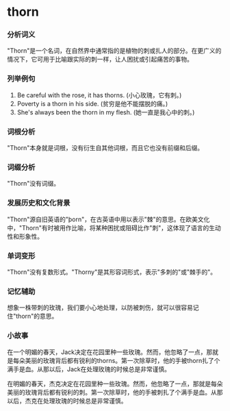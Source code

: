 # thorn

### 分析词义

  

"Thorn"是一个名词，在自然界中通常指的是植物的刺或扎人的部分。在更广义的情况下，它可用于比喻跟实际的刺一样，让人困扰或引起痛苦的事物。

  

### 列举例句

  

1.  Be careful with the rose, it has thorns. (小心玫瑰，它有刺。)
2.  Poverty is a thorn in his side. (贫穷是他不能摆脱的痛。)
3.  She's always been the thorn in my flesh. (她一直是我心中的刺。)

  

### 词根分析

  

"Thorn"本身就是词根，没有衍生自其他词根，而且它也没有前缀和后缀。

  

### 词缀分析

  

"Thorn"没有词缀。

  

### 发展历史和文化背景

  

"Thorn"源自旧英语的"þorn"，在古英语中用以表示"棘"的意思。在欧美文化中，"Thorn"有时被用作比喻，将某种困扰或阻碍比作"刺"，这体现了语言的生动性和形象性。

  

### 单词变形

  

"Thorn"没有复数形式。"Thorny"是其形容词形式，表示"多刺的"或"棘手的"。

  

### 记忆辅助

  

想象一株带刺的玫瑰，我们要小心地处理，以防被刺伤，就可以很容易记住"thorn"的意思。

  

### 小故事

  

在一个明媚的春天，Jack决定在花园里种一些玫瑰。然而，他忽略了一点，那就是每朵美丽的玫瑰背后都有锐利的thorns。第一次除草时，他的手被thorn扎了个满手是血。从那以后，Jack在处理玫瑰的时候总是非常谨慎。

  

在明媚的春天，杰克决定在花园里种一些玫瑰。然而，他忽略了一点，那就是每朵美丽的玫瑰背后都有锐利的刺。第一次除草时，他的手被刺扎了个满手是血。从那以后，杰克在处理玫瑰的时候总是非常谨慎。
